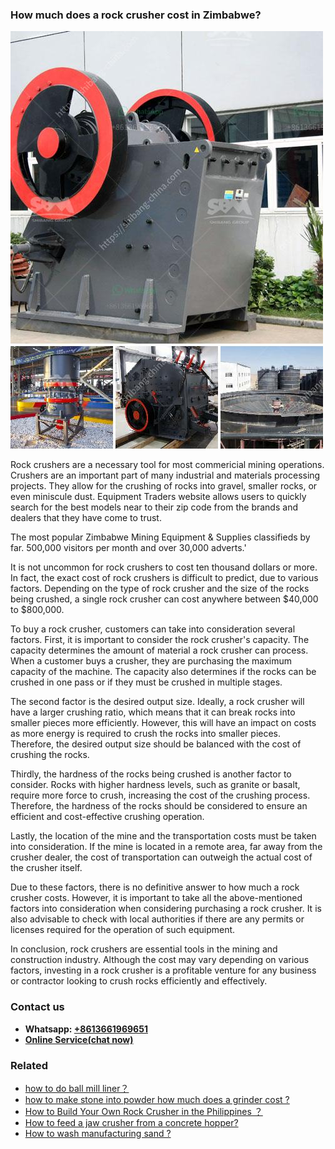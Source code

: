 <h3>How much does a rock crusher cost in Zimbabwe?</h3><img src='1701745010.jpg' alt=''><p>Rock crushers are a necessary tool for most commericial mining operations. Crushers are an important part of many industrial and materials processing projects. They allow for the crushing of rocks into gravel, smaller rocks, or even miniscule dust. Equipment Traders website allows users to quickly search for the best models near to their zip code from the brands and dealers that they have come to trust.</p><p>The most popular Zimbabwe Mining Equipment & Supplies classifieds by far. 500,000 visitors per month and over 30,000 adverts.'</p><p>It is not uncommon for rock crushers to cost ten thousand dollars or more. In fact, the exact cost of rock crushers is difficult to predict, due to various factors. Depending on the type of rock crusher and the size of the rocks being crushed, a single rock crusher can cost anywhere between $40,000 to $800,000.</p><p>To buy a rock crusher, customers can take into consideration several factors. First, it is important to consider the rock crusher's capacity. The capacity determines the amount of material a rock crusher can process. When a customer buys a crusher, they are purchasing the maximum capacity of the machine. The capacity also determines if the rocks can be crushed in one pass or if they must be crushed in multiple stages.</p><p>The second factor is the desired output size. Ideally, a rock crusher will have a larger crushing ratio, which means that it can break rocks into smaller pieces more efficiently. However, this will have an impact on costs as more energy is required to crush the rocks into smaller pieces. Therefore, the desired output size should be balanced with the cost of crushing the rocks.</p><p>Thirdly, the hardness of the rocks being crushed is another factor to consider. Rocks with higher hardness levels, such as granite or basalt, require more force to crush, increasing the cost of the crushing process. Therefore, the hardness of the rocks should be considered to ensure an efficient and cost-effective crushing operation.</p><p>Lastly, the location of the mine and the transportation costs must be taken into consideration. If the mine is located in a remote area, far away from the crusher dealer, the cost of transportation can outweigh the actual cost of the crusher itself.</p><p>Due to these factors, there is no definitive answer to how much a rock crusher costs. However, it is important to take all the above-mentioned factors into consideration when considering purchasing a rock crusher. It is also advisable to check with local authorities if there are any permits or licenses required for the operation of such equipment.</p><p>In conclusion, rock crushers are essential tools in the mining and construction industry. Although the cost may vary depending on various factors, investing in a rock crusher is a profitable venture for any business or contractor looking to crush rocks efficiently and effectively.</p><h3>Contact us</h3><ul><li><strong>Whatsapp:&nbsp;<a href="https://wa.me/8613661969651">+8613661969651</a></strong></li><li><a href="https://swt.shibang-china.com/?git&amp;zhl&amp;How much does a rock crusher cost in Zimbabwe"><strong>Online Service(chat now)</strong></a></li></ul><h3>Related</h3><ul><li><a href='how to do ball mill liner？.md'>how to do ball mill liner？</a></li><li><a href='how to make stone into powder how much does a grinder cost .md'>how to make stone into powder how much does a grinder cost ?</a></li><li><a href='How to Build Your Own Rock Crusher in the Philippines ？.md'>How to Build Your Own Rock Crusher in the Philippines ？</a></li><li><a href='How to feed a jaw crusher from a concrete hopper.md'>How to feed a jaw crusher from a concrete hopper?</a></li><li><a href='How to wash manufacturing sand .md'>How to wash manufacturing sand ?</a></li></ul>